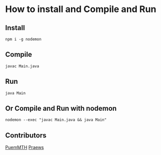 # How to install and Compile and Run

## Install
```
npm i -g nodemon
```

## Compile
```
javac Main.java
```

## Run
```
java Main
```

## Or Compile and Run with nodemon
```
nodemon --exec "javac Main.java && java Main"
```

## Contributors
[PuemMTH](https://github.com/PuemMTH)
[Praews](https://github.com/Praews)
